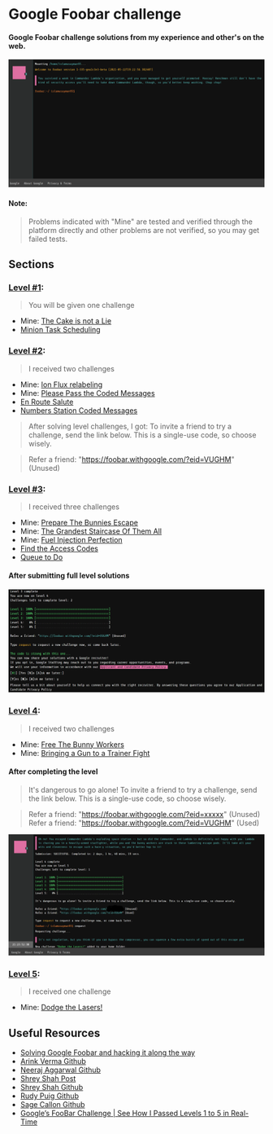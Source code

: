 # Google Foobar challenge
#### Google Foobar challenge solutions from my experience and other's on the web.

![img.png](media/001.PNG)
#### Note: 
> Problems indicated with "Mine" are tested and verified through the platform directly and other problems are not verified, so you may get failed tests.
## Sections

### [Level #1](level_1):

> You will be given one challenge

- Mine: [The Cake is not a Lie](level_1/minion_task_scheduling)
- [Minion Task Scheduling](level_1/minion_task_scheduling)

### [Level #2](level_2):

> I received two challenges

- Mine: [Ion Flux relabeling](level_2/ion_flux_relabeling)
- Mine: [Please Pass the Coded Messages](level_2/please_pass_the_coded_messages)
- [En Route Salute](level_2/en_route_salute)
- [Numbers Station Coded Messages](level_2/numbers_station_coded_messages)
> After solving level challenges, I got:
> To invite a friend to try a challenge, send the link below. This is a single-use code, so choose wisely.

> Refer a friend: "https://foobar.withgoogle.com/?eid=VUGHM" (Unused)

### [Level #3](level_3):
> I received three challenges
 
- Mine: [Prepare The Bunnies Escape](level_3/prepare_the_bunnies_escape)
- Mine: [The Grandest Staircase Of Them All](level_3/the_grandest_staircase_of_them_all)
- Mine: [Fuel Injection Perfection](level_3/fuel_injection_perfection)
- [Find the Access Codes](level_3/find_the_access_codes)
- [Queue to Do](level_3/queue_to_do)

#### After submitting full level solutions
![img.png](media/002.png)

### [Level 4](level_4):
> I received two challenges

- Mine: [Free The Bunny Workers](level_4/free_the_bunny_workers)
- Mine: [Bringing a Gun to a Trainer Fight](level_4/bringing_a_gun_to_a_trainer_fight)

#### After completing the level
>It's dangerous to go alone! To invite a friend to try a challenge, send the link below. This is a single-use code, so choose wisely.

>Refer a friend: "https://foobar.withgoogle.com/?eid=xxxxx" (Unused)
>Refer a friend: "https://foobar.withgoogle.com/?eid=VUGHM" (Used)

![img.png](media/003.PNG)
### [Level 5](level_5):
> I received one challenge
 
- Mine: [Dodge the Lasers!](level_5/dodge_the_lasers)


## Useful Resources 
- [Solving Google Foobar and hacking it along the way](https://govanify.com/post/foobar/)
- [Arink Verma Github](https://github.com/arinkverma/google-foobar)
- [Neeraj Aggarwal Github](https://github.com/n3a9/google-foobar)
- [Shrey Shah Post](https://pages.cs.wisc.edu/~shrey/2020/08/10/google-foobar.html)
- [Shrey Shah Github](https://github.com/shreykshah/google-foobar)
- [Rudy Puig Github](https://github.com/rudisimo/google-foobar)
- [Sage Callon Github](https://github.com/FoxHub/Google-FooBar)
- [Google’s FooBar Challenge | See How I Passed Levels 1 to 5 in Real-Time](https://blog.finxter.com/googles-foobar/)
